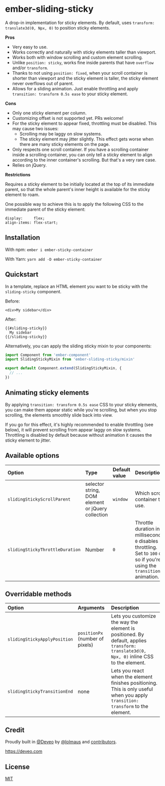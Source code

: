 # ember-sliding-sticky

A drop-in implementation for sticky elements. By default, uses `transform: translate3d(0, Npx, 0)` to position sticky elements.

**Pros**

* Very easy to use.
* Works correctly and naturally with sticky elements taller than viewport.
* Works both with window scrolling and custom element scrolling.
* Unlike `position: sticky`, works fine inside parents that have `overflow` and/or `transform`.
* Thanks to not using `position: fixed`, when your scroll container is shorter than viewport and the sticky element is taller, the sticky element never overflows out of parent.
* Allows for a sliding animation. Just enable throttling and apply `transition: transform 0.5s ease` to your sticky element.

**Cons**

* Only one sticky element per column.
* Customizing offset is not supported yet. PRs welcome! 
* For the sticky element to appear fixed, throttling must be disabled. This may cause two issues:
    * Scrolling may be laggy on slow systems.
    * The sticky element may jitter slightly.
    This effect gets worse when there are many sticky elements on the page. 
* Only respects one scroll container. If you have a scrolling container inside a scrolling container, you can only tell a sticky element to align according to the inner container's scrolling. But that's a very rare case.
* Relies on jQuery.

**Restrictions**

Requires a sticky element to be initially located at the top of its immediate parent, so that the whole parent's inner height is available for the sticky element to roam.

One possible way to achieve this is to apply the following CSS to the immediate parent of the sticky element:

```
display:     flex;
align-items: flex-start;
```



## Installation

With npm: `ember i ember-sticky-container`

With Yarn: `yarn add -D ember-sticky-container`



## Quickstart

In a template, replace an HTML element you want to be sticky with the `sliding-sticky` component.

Before:

```
<div>My sidebar</div>
```

After: 

```
{{#sliding-sticky}}
  My sidebar
{{/sliding-sticky}}
```

Alternatively, you can apply the sliding sticky mixin to your components:

```js
import Component from 'ember-component'
import SlidingStickyMixin from 'ember-sliding-sticky/mixin'

export default Component.extend(SlidingStickyMixin, {
  // ...
})
```



## Animating sticky elements

By applying `transition: transform 0.5s ease` CSS to your sticky elements, you can make them appear static while you're scrolling, but when you stop scrolling, the elements smoothly slide back into view.

If you go for this effect, it's highly recommended to enable throttling (see below), it will prevent scrolling from appear laggy on slow systems. Throttling is disabled by default because without animation it causes the sticky element to jitter.



## Available options

| Option                          | Type                                              | Default value | Description                                                                                                                |
|:--------------------------------|:--------------------------------------------------|:--------------|:---------------------------------------------------------------------------------------------------------------------------|
| `slidingStickyScrollParent`     | selector string, DOM element or jQuery collection | `window`      | Which scroll container to use.                                                                                             |
| `slidingStickyThrottleDuration` | Number                                            | `0`           | Throttle duration in milliseconds. `0` disables throttling. Set to `100` or so if you're using the `transition` animation. |




## Overridable methods

| Option                       | Arguments                       | Description                                                                                                                              |
|:-----------------------------|:--------------------------------|:-----------------------------------------------------------------------------------------------------------------------------------------|
| `slidingStickyApplyPosition` | `positionPx` (number of pixels) | Lets you customize the way the element is positioned. By default, applies `transform: translate3d(0, Npx, 0)` inline CSS to the element. |
| `slidingStickyTransitionEnd` | none                            | Lets you react when the element finishes positioning. This is only useful when you apply `transition: transform` to the element.         |



## Credit

Proudly built in [@Deveo](https://github.com/Deveo) by [@lolmaus](https://github.com/lolmaus/) and [contributors](https://github.com/Deveo/ember-sliding-sticky/graphs/contributors).

https://deveo.com



## License

[MIT](https://github.com/Deveo/ember-sliding-sticky/blob/gen-1/LICENSE.md)
